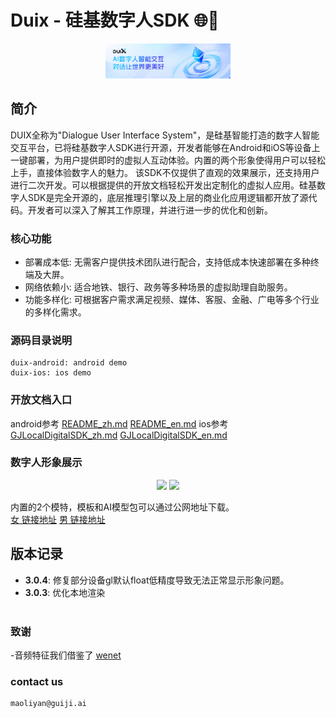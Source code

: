 # Duix - 硅基数字人SDK 🌐🤖

<p align="center">
  <img src="res/logo.jpg" width=200/>
</p>

## 简介   
DUIX全称为"Dialogue User Interface System"，是硅基智能打造的数字人智能交互平台，已将硅基数字人SDK进行开源，开发者能够在Android和iOS等设备上一键部署，为用户提供即时的虚拟人互动体验。内置的两个形象使得用户可以轻松上手，直接体验数字人的魅力。
该SDK不仅提供了直观的效果展示，还支持用户进行二次开发。可以根据提供的开放文档轻松开发出定制化的虚拟人应用。硅基数字人SDK是完全开源的，底层推理引擎以及上层的商业化应用逻辑都开放了源代码。开发者可以深入了解其工作原理，并进行进一步的优化和创新。   

### 核心功能
- 部署成本低: 无需客户提供技术团队进行配合，支持低成本快速部署在多种终端及大屏。
- 网络依赖小: 适合地铁、银行、政务等多种场景的虚拟助理自助服务。
- 功能多样化: 可根据客户需求满足视频、媒体、客服、金融、广电等多个行业的多样化需求。

### 源码目录说明  
```
duix-android: android demo       
duix-ios: ios demo  
```     

### 开放文档入口

android参考 [README_zh.md](./duix-android/dh_aigc_android/README.md)  [README_en.md](./duix-android/dh_aigc_android/README_en.md) 
ios参考 [GJLocalDigitalSDK_zh.md](./duix-ios/GJLocalDigitalDemo/GJLocalDigitalSDK.md) [GJLocalDigitalSDK_en.md](./duix-ios/GJLocalDigitalDemo/GJLocalDigitalSDK_en.md)   

### 数字人形象展示
<p align="center">
  <img src="res/女.jpg" width=200/>
  <img src="res/男.jpg" width=200/>
</p>

内置的2个模特，模板和AI模型包可以通过公网地址下载。    
[女 链接地址](https://digital-public.obs.cn-east-3.myhuaweicloud.com/duix/digital/model/1716034688/bendi1_0329.zip)
[男 链接地址](https://digital-public.obs.cn-east-3.myhuaweicloud.com/duix/digital/model/1716034688/bendi3_20240518.zip)

## 版本记录

- **3.0.4**: 修复部分设备gl默认float低精度导致无法正常显示形象问题。
- **3.0.3**: 优化本地渲染<br><br>

### 致谢
-音频特征我们借鉴了 [wenet](https://github.com/wenet-e2e/wenet)  

### contact us
    maoliyan@guiji.ai
